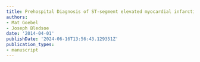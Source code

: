 ```yaml
---
title: Prehospital Diagnosis of ST-segment elevated myocardial infarction
authors:
- Mat Goebel
- Joseph Bledsoe
date: '2014-04-01'
publishDate: '2024-06-16T13:56:43.129351Z'
publication_types:
- manuscript
---
```

